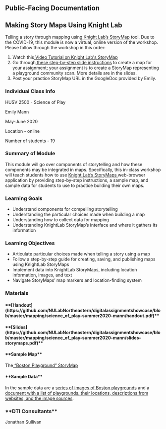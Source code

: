 ﻿
<h2>Public-Facing Documentation</h2>


<h2>Making Story Maps Using Knight Lab</h2>


Telling a story through mapping using[ Knight Lab’s StoryMap](https://storymap.knightlab.com/) tool. Due to the COVID-19, this module is now a virtual, online version of the workshop. Please follow through the workshop in this order:



1. Watch this[ Video Tutorial on Knight Lab's StoryMap](https://www.youtube.com/watch?v=X33ud7RYZFg&feature=youtu.be)
2. Go through[ these step-by-step slide instructions](https://github.com/NULabNortheastern/digitalassignmentshowcase/blob/master/mapping/writing_studies-spring2020-poe/slides-storymaps.pdf) to create a map for your assignment; your assignment is to create a StoryMap representing a playground community scan. More details are in the slides.
3. Post your practice StoryMap URL in the GoogleDoc provided by Emily.

<h3>Individual Class Info</h3>


HUSV 2500 - Science of Play

Emily Mann

May-June 2020

Location - online

Number of students - 19

<h3>Summary of Module</h3>


This module will go over components of storytelling and how these components may be integrated in maps. Specifically, this in-class workshop will teach students how to use [Knight Lab’s StoryMaps ](https://storymap.knightlab.com/)web-browser application by providing step-by-step instructions, a sample map, and sample data for students to use to practice building their own maps. 

<h3>Learning Goals</h3>




*   Understand components for compelling storytelling
*   Understanding the particular choices made when building a map
*   Understanding how to collect data for mapping
*   Understanding KnightLab StoryMap’s interface and where it gathers its information

<h3>Learning Objectives</h3>




*   Articulate particular choices made when telling a story using a map
*   Follow a step-by-step guide for creating, saving, and publishing maps using KnightLab StoryMaps
*   Implement data into KnightLab StoryMaps, including location information, images, and text
*   Navigate StoryMaps’ map markers and location-finding system

<h3>Materials</h3>


<h4>**[Handout](https://github.com/NULabNortheastern/digitalassignmentshowcase/blob/master/mapping/science_of_play-summer2020-mann/handout.pdf)**</h4>


<h4>**[Slides](https://github.com/NULabNortheastern/digitalassignmentshowcase/blob/master/mapping/science_of_play-summer2020-mann/slides-storymaps.pdf)**</h4>


<h4>**Sample Map**</h4>


The[ “Boston Playground” StoryMap](https://uploads.knightlab.com/storymapjs/cb6cc275d5edffc5016e0757d6c37d3d/boston-playgrounds)

<h4>**Sample Data**</h4>


In the sample data are a [series of images of Boston playgrounds](https://github.com/NULabNortheastern/digitalassignmentshowcase/tree/master/mapping/science_of_play-summer2020-mann/data) and a[ document with a list of playgrounds, their locations, descriptions from websites, and the image sources](https://github.com/NULabNortheastern/digitalassignmentshowcase/blob/master/mapping/science_of_play-summer2019-mann/data/parks_locations_and_descriptions.pdf).

<h3>**DTI Consultants**</h3>


Jonathan Sullivan
